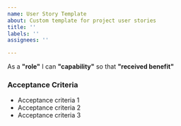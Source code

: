 ```yaml
---
name: User Story Template
about: Custom template for project user stories
title: ''
labels: ''
assignees: ''

---
```


As a **"role"** I can **"capability"** so that **"received benefit"**

### Acceptance Criteria  
- Acceptance criteria 1  
- Acceptance criteria 2  
- Acceptance criteria 3
